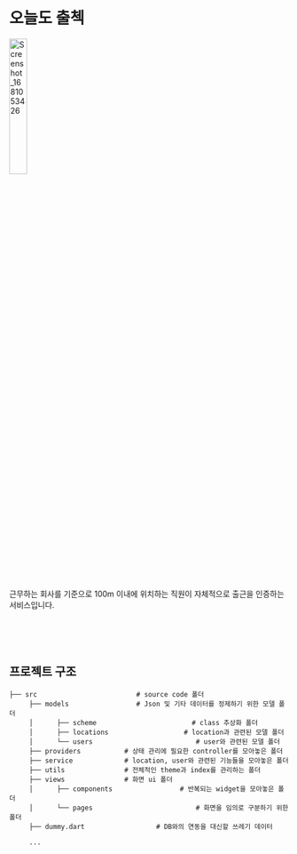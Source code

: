 # 오늘도 출첵

<img width = "25%" src="https://user-images.githubusercontent.com/95288868/230781220-9c9f6b59-8133-471a-9d6c-2907a7cbbeef.png" alt="Screenshot_1681053426"/>

 근무하는 회사를 기준으로 100m 이내에 위치하는 직원이 자체적으로 출근을 인증하는 서비스입니다.

<br/><br/><br/>

## 프로젝트 구조

```
├── src                    		# source code 폴더
     ├── models            		# Json 및 기타 데이터를 정제하기 위한 모델 폴더
     │		├── scheme				          # class 추상화 폴더
     │		├── locations			        # location과 관련된 모델 폴더
     │		└── users				           # user와 관련된 모델 폴더
     ├── providers           # 상태 관리에 필요한 controller를 모아놓은 폴더
     ├── service             # location, user와 관련된 기능들을 모아놓은 폴더
     ├── utils               # 전체적인 theme과 index를 관리하는 폴더
     ├── views               # 화면 ui 폴더
     │		├── components			       # 반복되는 widget을 모아놓은 폴더
     │		└── pages				           # 화면을 임의로 구분하기 위한 폴더
     ├── dummy.dart			 	     # DB와의 연동을 대신할 쓰레기 데이터
     
     ...
```



